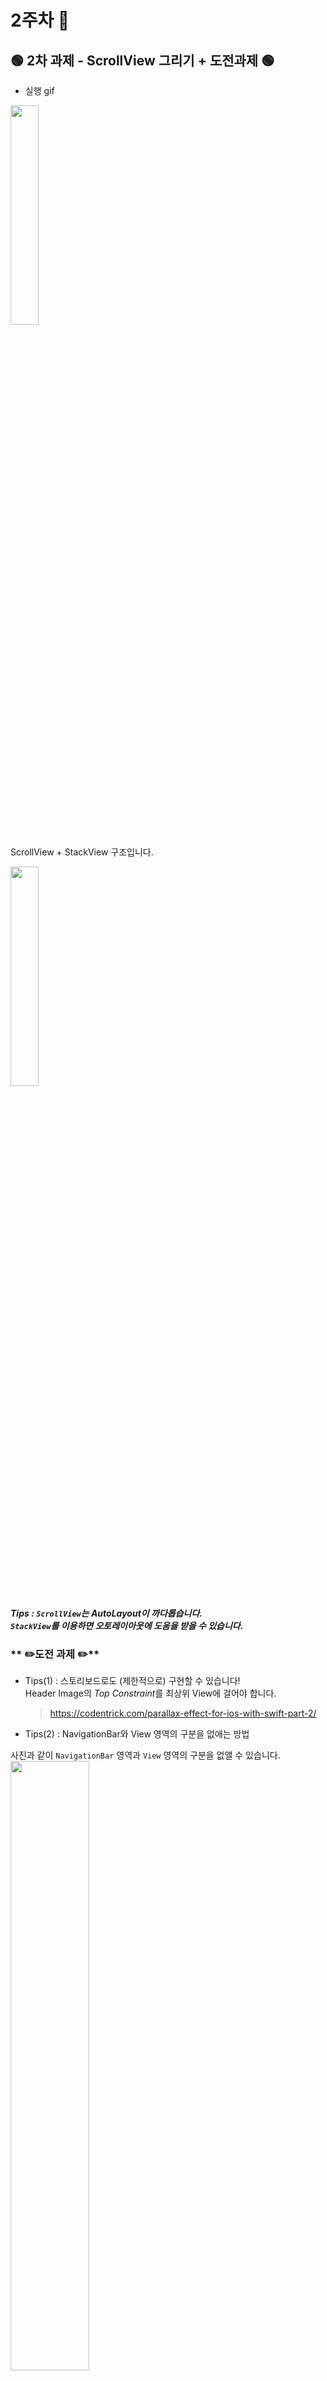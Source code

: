 # 2주차 🎉

## 🟢 2차 과제 - ScrollView 그리기 + 도전과제 🟢

- 실행 gif

<img src="../Screenshots/gif.gif" width="30%" height="30%">

ScrollView + StackView 구조입니다. </br>

<img src="../Screenshots/hirachy.png" height="30%" width="30%"> </br>

**_Tips : `ScrollView`는 AutoLayout이 까다롭습니다. </br>
`StackView`를 이용하면 오토레이아웃에 도움을 받을 수 있습니다._**

### ** ✏️도전 과제 ✏️**

- Tips(1) : 스토리보드로도 (제한적으로) 구현할 수 있습니다!</br>
  Header Image의 *Top Constraint*를 최상위 View에 걸어야 합니다.
  </br>

  > https://codentrick.com/parallax-effect-for-ios-with-swift-part-2/ </br>

- Tips(2) : NavigationBar와 View 영역의 구분을 없애는 방법

사진과 같이 `NavigationBar` 영역과 `View` 영역의 구분을 없앨 수 있습니다.
<img src="../Screenshots/transparentNavi.png" height="50%" width="50%"> </br>

코드는 다음과 같습니다.

```swift
        guard let navigationBar = self.navigationController?.navigationBar else { return }

        navigationBar.isTranslucent = false
        navigationBar.backgroundColor = UIColor.clear
        navigationBar.setBackgroundImage(UIImage(), for: UIBarMetrics.default)
        navigationBar.shadowImage = UIImage()
```

`ViewDidLoad()`에 적용시켜 줍니다.

### ✏️ 구현 방법 : ScrollView Delegate를 이용해서 Header Image의 Height를 수정하기

1. Outlet으로 ScrollView를 선언합니다.
2. `ViewDidLoad()`에 해당 코드 두줄을 선언합니다.

```swift
override func viewDidLoad() {
        super.viewDidLoad()

        mainScrollView.delegate = self
        mainScrollView.contentInsetAdjustmentBehavior = .never
    }
```

(1) delegate : 다른 객체의 행동에 변화를 줄 수 있는 개체. </br> 코드로 ScrollView를 수정해 줄 것이므로 delegate 선언을 해 줍니다.</br>
(2) ScrollView 내부의 ContentArea를 자동으로 수정해주는 속성입니다. 디폴트는 `.Automatic`이지만, 코드로 레이아웃을 수정해야 할 때는 해당 속성을 `.never`로 변경해주어야 합니다.
</br>

```swift
extension MainHomeVC: UIScrollViewDelegate {
    func scrollViewDidScroll(_ scrollView: UIScrollView) {

        if scrollView.contentOffset.y < 0 {
            headerImageHeightConstraint.constant =
                originHeaderImageHeight - scrollView.contentOffset.y
        } else {
            var height = originHeaderImageHeight - scrollView.contentOffset.y
            height = height > minimunImageHeight ? height : minimunImageHeight
            headerImageHeightConstraint.constant = height
        }
    }
}
```

> (1) `func scrollViewDidScroll(_ scrollView: UIScrollView)` : </br>
> Scroll이 시작될 때 호출되는 함수입니다. 매 스크롤마다 호출됩니다. </br></br>
> (2) `scrollView.contentOffset.y` : </br> > <img src="../Screenshots/contentOffset.png" height="5%" width="10%"> </br>
> 그림에서 회색 스크롤이라고 생각하면 좋습니다. 스크롤을 내릴수록 +, 올릴수록 -의 값을 리턴합니다.

따라서, `contentOffset`이 음수일 경우는 이미지의 사이즈를 크게, </br>
`contentOffset`이 양수일때는 이미지의 사이즈를 작게 해 주어야 합니다.

---

## 🟢 2차 추가 과제 - 계산기 🟢

- 실행 gif

<img src="../Screenshots/videos.gif" width="30%" height="30%">

### 1. StackView 구조 만들기

전체적인 StackView 구조를 먼저 만들어야 합니다. 전체 View Size를 7등분하여 사용하였습니다.
</br>

1 - 빈 StackView</br>
2 - UILabel StackView</br>
3 - Button</br>
4 - Button</br>
5 - Button</br>
6 - Button</br>
7 - Button</br>

1부터 7은 Horizontal Stack View, 그리고 이들을 감싸는 가장 큰 Vertical StackView 1개로
구성하였습니다. </br>

- Horizontal StackView </br>

각 버튼은 Equal Width 속성을 가지고 있습니다.

- Vertical StackView

각 StackView는 Equal Height 속성을 가지고 있습니다.</br>
만약 추가적인 높이 조절이 필요할 때는 `Multiplier`를 수정하여 높이 조절을 할 수 있습니다. </br>

### 2. 버튼 모양 세팅하기

Button이 여러개일 때는 Outlet Collections를 사용하는것이 좋습니다. </br>
실행 방법은 다음과 같습니다.

<center>
<img src="../Screenshots/connections.png" width="30%" height="30%"><img src="../Screenshots/outletcollections.png" width="30%" height="30%"> 
</center>
</br>
button의 Outlet을 설정해준 뒤에는 버튼의 모양을 설정해주어야 합니다.</br>
우측의 Attribute Inspector 창에서 설정해줄 수 있습니다. 코드로는 다음과 같이 설정해 줄 수 있습니다.

```swift
func setButtonLooksLike() {
        digitStackView.backgroundColor = .black
        displayView.backgroundColor = .black
        view.backgroundColor = .black

        for i in 0..<yellowOperations.count {
            let bt: UIButton = {
                let btn = yellowOperations[i]
                btn.titleLabel?.font = UIFont.systemFont(ofSize: 40)
                btn.setTitleColor(.white, for: .normal)
                btn.layer.cornerRadius = btn.frame.height/2
                btn.layer.borderWidth = 1
                btn.layer.borderColor = UIColor.clear.cgColor
                btn.clipsToBounds = true
                btn.backgroundColor = UIColor.calculatorColor(.orangeColor)

                return btn
            }()
        }
```

1. swift에서 `for ~ in ~` 의 형태는 위와 같습니다.
2. `btn.layer.cornerRadius` ~~~ `btn.clipsToBounds = true` : 해당 뷰를 원처럼 만들어 줍니다.

### 3. 필요한 AutoLayout 잡기

- UILabel AutoLayout

2번째 Horizontal StackView에는 UILabel이 있는데, 이는 기본적으로 오른쪽 정렬이여야 합니다. </br>
또한, 오른쪽에서 왼쪽으로 숫자가 쌓이며 커지는 형태이므로,
**LeftAnchor의 값은 계속 변해야 합니다.**

숫자가 계속 입력됨에 따라 -

> `LeftAnchor`----- **감소** ----- `UILabel` ----- **_0으로 유지_** ----- `RightAnchor`

이는 Constraint에서 Relation의 특성을 보아야 합니다.

<img src="../Screenshots/constraintrelation.png" width="30%" height="30%">

왼쪽 Constraint의 숫자는 점점 작아져야 하므로, </br>
Less Than or Equal으로 설정하면 Constraint 값보다 유동적으로 작아지게 됩니다.

코드로 설정하면 다음과 같습니다.

```swift
        let constraints = [
            display.leftAnchor.constraint(lessThanOrEqualTo: displayView.leftAnchor, constant: 320),
            display.rightAnchor.constraint(equalTo: displayView .rightAnchor, constant: 0),
            display.bottomAnchor.constraint(equalTo: displayView.bottomAnchor, constant: 10)
        ]
        NSLayoutConstraint.activate(constraints)
```

> 이상입니다. 감사합니다~! 😊 </br>
> 계산기 로직은 필요하신 경우 클론해서 쓰세요!
